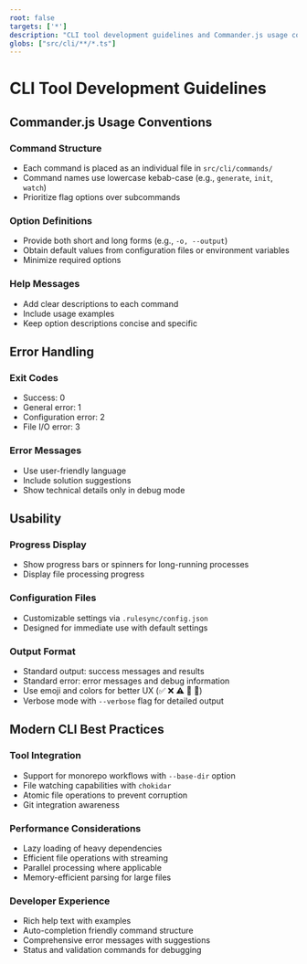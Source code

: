 ```yaml
---
root: false
targets: ['*']
description: "CLI tool development guidelines and Commander.js usage conventions"
globs: ["src/cli/**/*.ts"]
---
```


# CLI Tool Development Guidelines

## Commander.js Usage Conventions

### Command Structure
- Each command is placed as an individual file in `src/cli/commands/`
- Command names use lowercase kebab-case (e.g., `generate`, `init`, `watch`)
- Prioritize flag options over subcommands

### Option Definitions
- Provide both short and long forms (e.g., `-o, --output`)
- Obtain default values from configuration files or environment variables
- Minimize required options

### Help Messages
- Add clear descriptions to each command
- Include usage examples
- Keep option descriptions concise and specific

## Error Handling

### Exit Codes
- Success: 0
- General error: 1
- Configuration error: 2
- File I/O error: 3

### Error Messages
- Use user-friendly language
- Include solution suggestions
- Show technical details only in debug mode

## Usability

### Progress Display
- Show progress bars or spinners for long-running processes
- Display file processing progress

### Configuration Files
- Customizable settings via `.rulesync/config.json`
- Designed for immediate use with default settings

### Output Format
- Standard output: success messages and results
- Standard error: error messages and debug information
- Use emoji and colors for better UX (✅ ❌ ⚠️ 📁 🎯)
- Verbose mode with `--verbose` flag for detailed output

## Modern CLI Best Practices

### Tool Integration
- Support for monorepo workflows with `--base-dir` option
- File watching capabilities with `chokidar`
- Atomic file operations to prevent corruption
- Git integration awareness

### Performance Considerations
- Lazy loading of heavy dependencies
- Efficient file operations with streaming
- Parallel processing where applicable
- Memory-efficient parsing for large files

### Developer Experience
- Rich help text with examples
- Auto-completion friendly command structure
- Comprehensive error messages with suggestions
- Status and validation commands for debugging